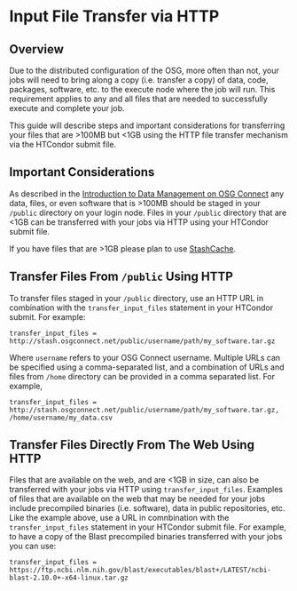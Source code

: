 
[title]: - "Input File Transfer via HTCondor"
 

# Input File Transfer via HTTP

## Overview

Due to the distributed configuration of the OSG, more often than not, your jobs will need to bring along a copy 
(i.e. transfer a copy) of data, code, packages, software, etc. to the execute node where the job will run. 
This requirement applies to any and all files that are needed to successfully execute and complete your job.

This guide will describe steps and important considerations for transferring your files that are >100MB but <1GB 
using the HTTP file transfer mechanism via the HTCondor submit file.

## Important Considerations

As described in the [Introduction to Data Management on OSG Connect](https://support.opensciencegrid.org/support/solutions/articles/12000002985) 
any data, files, or even software that is >100MB should be staged in your `/public` directory on your login node. Files in your 
`/public` directory that are <1GB can be transferred with your jobs via HTTP using your HTCondor submit file.

If you have files that are >1GB please plan to use [StashCache](https://support.opensciencegrid.org/support/solutions/articles/12000002775).

## Transfer Files From `/public` Using HTTP

To transfer files staged in your `/public` directory, use an HTTP URL in combination with the `transfer_input_files` 
statement in your HTCondor submit. For example:

	transfer_input_files = http://stash.osgconnect.net/public/username/path/my_software.tar.gz

Where `username` refers to your OSG Connect username. Multiple URLs can be specified using a comma-separated list, and 
a combination of URLs and files from `/home` directory can be provided in a comma separated list. For example,

	transfer_input_files = http://stash.osgconnect.net/public/username/path/my_software.tar.gz, /home/username/my_data.csv

## Transfer Files Directly From The Web Using HTTP

Files that are available on the web, and are <1GB in size, can also be transferred with your jobs via HTTP using 
`transfer_input_files`. Examples of files that are available on the web that may be needed for your jobs include precompiled binaries (i.e. software), data in public repositories, etc. Like the example above, use a URL in comnbination with the `transfer_input_files` statement in your HTCondor submit file. For example, to have a copy of 
the Blast precompiled binaries transferred with your jobs you can use: 


	transfer_input_files = https://ftp.ncbi.nlm.nih.gov/blast/executables/blast+/LATEST/ncbi-blast-2.10.0+-x64-linux.tar.gz
